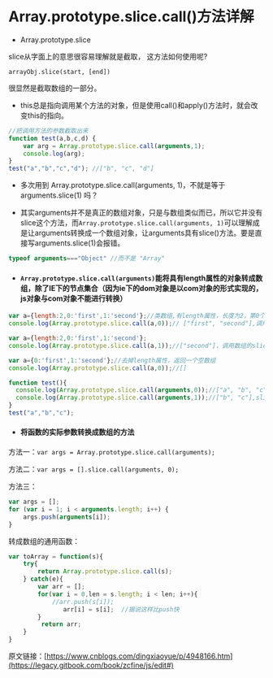 # Array.prototype.slice.call\(\)方法详解

* Array.prototype.slice

slice从字面上的意思很容易理解就是截取， 这方法如何使用呢?

`arrayObj.slice(start, [end])`

很显然是截取数组的一部分。

* this总是指向调用某个方法的对象，但是使用call\(\)和apply\(\)方法时，就会改变this的指向。

```js
//把调用方法的参数截取出来
function test(a,b,c,d) { 
    var arg = Array.prototype.slice.call(arguments,1); 
    console.log(arg); 
} 
test("a","b","c","d"); //["b", "c", "d"]
```

* 多次用到 Array.prototype.slice.call\(arguments, 1\)，不就是等于 arguments.slice\(1\) 吗？

* 其实arguments并不是真正的数组对象，只是与数组类似而已，所以它并没有slice这个方法，而`Array.prototype.slice.call(arguments, 1)`可以理解成是让arguments转换成一个数组对象，让arguments具有slice\(\)方法。要是直接写arguments.slice\(1\)会报错。

```js
typeof arguments==="Object" //而不是 "Array"
```

* #### `Array.prototype.slice.call(arguments)`能将具有length属性的对象转成数组，除了IE下的节点集合（因为ie下的dom对象是以com对象的形式实现的，js对象与com对象不能进行转换）

```js
var a={length:2,0:'first',1:'second'};//类数组,有length属性，长度为2，第0个是first，第1个是second
console.log(Array.prototype.slice.call(a,0));// ["first", "second"],调用数组的slice(0);

var a={length:2,0:'first',1:'second'};
console.log(Array.prototype.slice.call(a,1));//["second"]，调用数组的slice(1);

var a={0:'first',1:'second'};//去掉length属性，返回一个空数组
console.log(Array.prototype.slice.call(a,0));//[]

function test(){
  console.log(Array.prototype.slice.call(arguments,0));//["a", "b", "c"]，slice(0)
  console.log(Array.prototype.slice.call(arguments,1));//["b", "c"],slice(1)
}
test("a","b","c");
```

* #### 将函数的实际参数转换成数组的方法

方法一：`var args = Array.prototype.slice.call(arguments);`

方法二：`var args = [].slice.call(arguments, 0);`

方法三：

```js
var args = []; 
for (var i = 1; i < arguments.length; i++) { 
    args.push(arguments[i]);
}
```

转成数组的通用函数：

```js
var toArray = function(s){
    try{
        return Array.prototype.slice.call(s);
    } catch(e){
        var arr = [];
        for(var i = 0,len = s.length; i < len; i++){
            //arr.push(s[i]);
               arr[i] = s[i];  //据说这样比push快
        }
         return arr;
    }
}
```

原文链接：[https://www.cnblogs.com/dingxiaoyue/p/4948166.htm](https://legacy.gitbook.com/book/zcfine/js/edit#)

